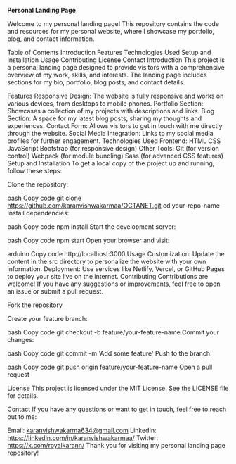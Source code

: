 **Personal Landing Page**


Welcome to my personal landing page! This repository contains the code and resources for my personal website, where I showcase my portfolio, blog, and contact information.

Table of Contents
Introduction
Features
Technologies Used
Setup and Installation
Usage
Contributing
License
Contact
Introduction
This project is a personal landing page designed to provide visitors with a comprehensive overview of my work, skills, and interests. The landing page includes sections for my bio, portfolio, blog posts, and contact details.

Features
Responsive Design: The website is fully responsive and works on various devices, from desktops to mobile phones.
Portfolio Section: Showcases a collection of my projects with descriptions and links.
Blog Section: A space for my latest blog posts, sharing my thoughts and experiences.
Contact Form: Allows visitors to get in touch with me directly through the website.
Social Media Integration: Links to my social media profiles for further engagement.
Technologies Used
Frontend:
HTML
CSS
JavaScript
Bootstrap (for responsive design)
Other Tools:
Git (for version control)
Webpack (for module bundling)
Sass (for advanced CSS features)
Setup and Installation
To get a local copy of the project up and running, follow these steps:

Clone the repository:

bash
Copy code
git clone https://github.com/karanvishwakarmaa/OCTANET.git
cd your-repo-name
Install dependencies:

bash
Copy code
npm install
Start the development server:

bash
Copy code
npm start
Open your browser and visit:

arduino
Copy code
http://localhost:3000
Usage
Customization: Update the content in the src directory to personalize the website with your own information.
Deployment: Use services like Netlify, Vercel, or GitHub Pages to deploy your site live on the internet.
Contributing
Contributions are welcome! If you have any suggestions or improvements, feel free to open an issue or submit a pull request.

Fork the repository

Create your feature branch:

bash
Copy code
git checkout -b feature/your-feature-name
Commit your changes:

bash
Copy code
git commit -m 'Add some feature'
Push to the branch:

bash
Copy code
git push origin feature/your-feature-name
Open a pull request

License
This project is licensed under the MIT License. See the LICENSE file for details.

Contact
If you have any questions or want to get in touch, feel free to reach out to me:

Email: karanvishwakarma634@gmail.com
LinkedIn: https://linkedin.com/in/karanvishwakarmaa/
Twitter: https://x.com/royalkarann/
Thank you for visiting my personal landing page repository!
